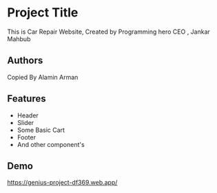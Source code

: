 
# Project Title

This is Car Repair Website, Created by Programming hero CEO , Jankar Mahbub 



## Authors

Copied By Alamin Arman

## Features

- Header
- Slider
- Some Basic Cart
- Footer
- And other component's



## Demo

https://genius-project-df369.web.app/




